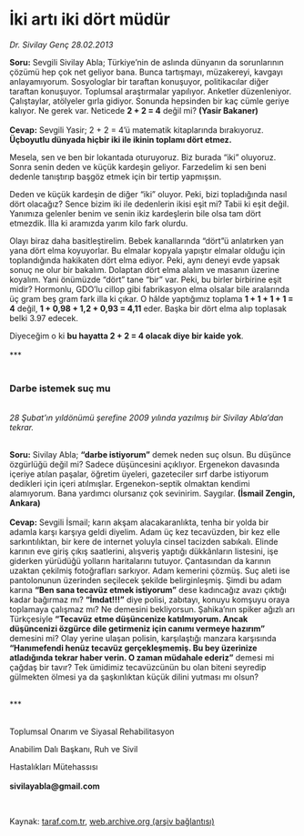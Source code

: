 # İki artı iki dört müdür

*Dr. Sivilay Genç 28.02.2013*

<div class="yazi"><p><b>Soru:</b> Sevgili Sivilay Abla; Türkiye’nin de aslında dünyanın da sorunlarının çözümü hep çok net geliyor bana. Bunca tartışmayı, müzakereyi, kavgayı anlayamıyorum. Sosyologlar bir taraftan konuşuyor, politikacılar diğer taraftan konuşuyor. Toplumsal araştırmalar yapılıyor. Anketler düzenleniyor. Çalıştaylar, atölyeler gırla gidiyor. Sonunda hepsinden bir kaç cümle geriye kalıyor. Ne gerek var. Neticede <b>2 + 2 = 4</b> değil mi? <b>(Yasir Bakaner)<br/><br/></b><b>Cevap:</b> Sevgili Yasir; 2 + 2 = 4’ü matematik kitaplarında bırakıyoruz. <b>Üçboyutlu dünyada hiçbir iki ile ikinin toplamı dört etmez.</b> </p>
<p>Mesela, sen ve ben bir lokantada oturuyoruz. Biz burada “iki” oluyoruz. Sonra senin deden ve küçük kardeşin geliyor. Farzedelim ki sen beni dedenle tanıştırıp başgöz etmek için bir tertip yapmışsın.</p>
<p>Deden ve küçük kardeşin de diğer “iki” oluyor. Peki, bizi topladığında nasıl dört olacağız? Sence bizim iki ile dedenlerin ikisi eşit mi? Tabii ki eşit değil. Yanımıza gelenler benim ve senin ikiz kardeşlerin bile olsa tam dört etmezdik. İlla ki aramızda yarım kilo fark olurdu. </p>
<p>Olayı biraz daha basitleştirelim. Bebek kanallarında “dört”ü anlatırken yan yana dört elma koyuyorlar. Bu elmalar kopyala yapıştır elmalar olduğu için toplandığında hakikaten dört elma ediyor. Peki, aynı deneyi evde yapsak sonuç ne olur bir bakalım. Dolaptan dört elma alalım ve masanın üzerine koyalım. Yani önümüzde “dört” tane “bir” var. Peki, bu birler birbirine eşit midir? Hormonlu, GDO’lu cillop gibi fabrikasyon elma olsalar bile aralarında üç gram beş gram fark illa ki çıkar. O hâlde yaptığımız toplama <b>1 + 1 + 1 + 1 = 4</b> değil, <b>1 + 0,98 + 1,2 + 0,93 = 4,11</b> eder. Başka bir dört elma alıp toplasak belki 3.97 edecek. </p>
<p>Diyeceğim o ki <b>bu hayatta 2 + 2 = 4 olacak diye bir kaide yok</b>.<br/><br/>***<br/><br/></p>
<h3>Darbe istemek suç mu</h3>
<p><i><br/>28 Şubat’ın yıldönümü şerefine 2009 yılında yazılmış bir Sivilay Abla’dan tekrar.</i></p>
<p><b><br/>Soru:</b> Sivilay Abla; <b>“darbe istiyorum”</b> demek neden suç olsun. Bu düşünce özgürlüğü değil mi? Sadece düşüncesini açıklıyor. Ergenekon davasında içeriye atılan paşalar, öğretim üyeleri, gazeteciler sırf darbe istiyorum dedikleri için içeri atılmışlar. Ergenekon-septik olmaktan kendimi alamıyorum. Bana yardımcı olursanız çok sevinirim. Saygılar. <b>(İsmail Zengin, Ankara)<br/><br/></b><b>Cevap:</b> Sevgili İsmail; karın akşam alacakaranlıkta, tenha bir yolda bir adamla karşı karşıya geldi diyelim. Adam üç kez tecavüzden, bir kez elle sarkıntılıktan, bir kere de internet yoluyla cinsel tacizden sabıkalı. Elinde karının eve giriş çıkış saatlerini, alışveriş yaptığı dükkânların listesini, işe giderken yürüdüğü yolların haritalarını tutuyor. Çantasından da karının uzaktan çekilmiş fotoğrafları sarkıyor. Adam kemerini çözmüş. Suç aleti ise pantolonunun üzerinden seçilecek şekilde belirginleşmiş. Şimdi bu adam karına <b>“Ben sana tecavüz etmek istiyorum”</b> dese kadıncağız avazı çıktığı kadar bağırmaz mı? <b>“İmdat!!!”</b> diye polisi, zabıtayı, konuyu komşuyu oraya toplamaya çalışmaz mı? Ne demesini bekliyorsun. Şahika’nın spiker ağızlı arı Türkçesiyle <b>“Tecavüz etme düşüncenize katılmıyorum. Ancak düşüncenizi özgürce dile getirmeniz için canımı vermeye hazırım”</b> demesini mi? Olay yerine ulaşan polisin, karşılaştığı manzara karşısında <b>“Hanımefendi henüz tecavüz gerçekleşmemiş. Bu bey üzerinize atladığında tekrar haber verin. O zaman müdahale ederiz”</b> demesi mi çağdaş bir tavır? Tek ümidimiz tecavüzcünün bu olan biteni seyredip gülmekten ölmesi ya da şaşkınlıktan küçük dilini yutması mı olsun? </p>
<p> <br/>***</p>
<p> <br/>Toplumsal Onarım ve Siyasal Rehabilitasyon</p>
<p>Anabilim Dalı Başkanı, Ruh ve Sivil</p>
<p>Hastalıkları Mütehassısı<br/><br/><b>sivilayabla@gmail.com</b></p>
<p> </p>
</div>

Kaynak: [taraf.com.tr](http://www.taraf.com.tr/dr-sivilay-genc/makale-iki-arti-iki-dort-mudur.htm), [web.archive.org (arşiv bağlantısı)](http://web.archive.org/web/20131102131405/http://www.taraf.com.tr/dr-sivilay-genc/makale-iki-arti-iki-dort-mudur.htm)
